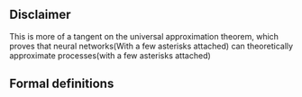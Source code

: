 ## Disclaimer

This is more of a tangent on the universal approximation theorem, which proves that neural networks(With a few asterisks attached) can theoretically approximate processes(with a few asterisks attached)

## Formal definitions

